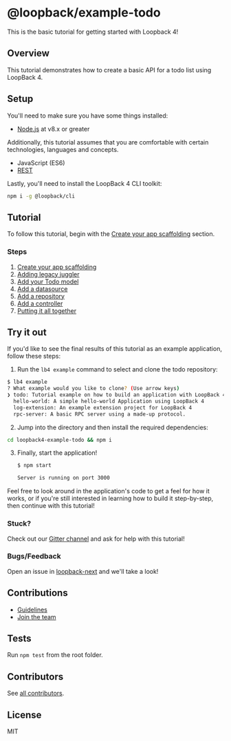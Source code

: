 # @loopback/example-todo

This is the basic tutorial for getting started with Loopback 4!

## Overview

This tutorial demonstrates how to create a basic API for a todo list using
LoopBack 4.

## Setup

You'll need to make sure you have some things installed:

- [Node.js](https://nodejs.org/en/) at v8.x or greater

Additionally, this tutorial assumes that you are comfortable with certain
technologies, languages and concepts.

- JavaScript (ES6)
- [REST](http://www.restapitutorial.com/lessons/whatisrest.html)

Lastly, you'll need to install the LoopBack 4 CLI toolkit:

```sh
npm i -g @loopback/cli
```

## Tutorial

To follow this tutorial, begin with the
[Create your app scaffolding](http://loopback.io/doc/en/lb4/todo-tutorial-scaffolding.html) section.

### Steps

1. [Create your app scaffolding](http://loopback.io/doc/en/lb4/todo-tutorial-scaffolding.html)
2. [Adding legacy juggler](http://loopback.io/doc/en/lb4/todo-tutorial-juggler.html)
3. [Add your Todo model](http://loopback.io/doc/en/lb4/todo-tutorial-model.html)
4. [Add a datasource](http://loopback.io/doc/en/lb4/todo-tutorial-datasource.html)
5. [Add a repository](http://loopback.io/doc/en/lb4/todo-tutorial-repository.html)
6. [Add a controller](http://loopback.io/doc/en/lb4/todo-tutorial-controller.html)
7. [Putting it all together](http://loopback.io/doc/en/lb4/todo-tutorial-putting-it-together.html)

## Try it out

If you'd like to see the final results of this tutorial as an example
application, follow these steps:

1. Run the `lb4 example` command to select and clone the todo repository:
```sh
$ lb4 example
? What example would you like to clone? (Use arrow keys)
❯ todo: Tutorial example on how to build an application with LoopBack 4..
  hello-world: A simple hello-world Application using LoopBack 4
  log-extension: An example extension project for LoopBack 4
  rpc-server: A basic RPC server using a made-up protocol.
```

2. Jump into the directory and then install the required dependencies:
```sh
cd loopback4-example-todo && npm i
```

3. Finally, start the application!

    ```sh
    $ npm start

    Server is running on port 3000
    ```

Feel free to look around in the application's code to get a feel for how it
works, or if you're still interested in learning how to build it step-by-step,
then continue with this tutorial!

### Stuck?

Check out our [Gitter channel](https://gitter.im/strongloop/loopback) and ask
for help with this tutorial!

### Bugs/Feedback

Open an issue in [loopback-next](https://github.com/strongloop/loopback-next)
and we'll take a look!

## Contributions

- [Guidelines](https://github.com/strongloop/loopback-next/blob/master/docs/CONTRIBUTING.md)
- [Join the team](https://github.com/strongloop/loopback-next/issues/110)

## Tests

Run `npm test` from the root folder.

## Contributors

See [all contributors](https://github.com/strongloop/loopback-next/graphs/contributors).

## License

MIT
